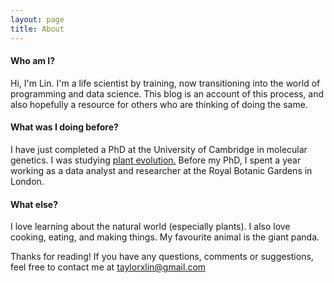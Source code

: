 ```yaml
---
layout: page
title: About
---
```


#### Who am I?
Hi, I'm Lin. I'm a life scientist by training, now transitioning into the world of programming and data science. This blog is an account of this process, and also hopefully a resource for others who are thinking of doing the same.

#### What was I doing before?
I have just completed a PhD at the University of Cambridge in molecular genetics. I was studying [plant evolution.](https://www.researchgate.net/profile/Lin_Taylor) Before my PhD, I spent a year working as a data analyst and researcher at the Royal Botanic Gardens in London.

#### What else?
I love learning about the natural world (especially plants). I also love cooking, eating, and making things. My favourite animal is the giant panda.

Thanks for reading! If you have any questions, comments or suggestions, feel free to contact me at taylorxlin@gmail.com
